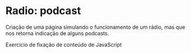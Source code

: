 # Radio: podcast

Criação de uma página simulando o funcionamento de um rádio, mas que nos retorna indicação de alguns podcasts.

Exercício de fixação de conteúdo de JavaScript
 
